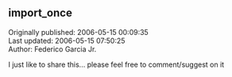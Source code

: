 ## import_once  
Originally published: 2006-05-15 00:09:35  
Last updated: 2006-05-15 07:50:25  
Author: Federico Garcia Jr.  
  
I just like to share this...
please feel free to comment/suggest on it